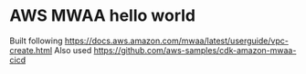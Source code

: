# AWS MWAA hello world

Built following https://docs.aws.amazon.com/mwaa/latest/userguide/vpc-create.html
Also used https://github.com/aws-samples/cdk-amazon-mwaa-cicd
